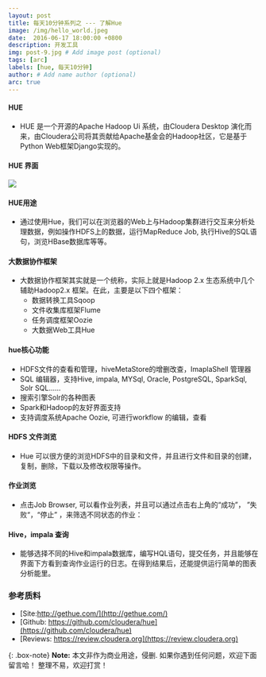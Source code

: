 ```yaml
---
layout: post
title: 每天10分钟系列之 --- 了解Hue
image: /img/hello_world.jpeg
date:  2016-06-17 18:00:00 +0800  
description: 开发工具
img: post-9.jpg # Add image post (optional)
tags: [arc]
labels: [hue, 每天10分钟]
author: # Add name author (optional)
arc: true
---
```

#### HUE
 
 - HUE 是一个开源的Apache Hadoop Ui 系统，由Cloudera Desktop 演化而来，由Cloudera公司将其贡献给Apache基金会的Hadoop社区，它是基于Python Web框架Django实现的。
 
 
####  HUE 界面
 ![](http://p6jsga0vv.bkt.clouddn.com/18-11-9/59387858.jpg)
 
#### HUE用途
 - 通过使用Hue，我们可以在浏览器的Web上与Hadoop集群进行交互来分析处理数据，例如操作HDFS上的数据，运行MapReduce Job, 执行Hive的SQL语句，浏览HBase数据库等等。
 
#### 大数据协作框架
 - 大数据协作框架其实就是一个统称，实际上就是Hadoop 2.x 生态系统中几个辅助Hadoop2.x 框架。在此，主要是以下四个框架：
     - 数据转换工具Sqoop
     - 文件收集库框架Flume
     - 任务调度框架Oozie
     - 大数据Web工具Hue
 
 
#### hue核心功能
 - HDFS文件的查看和管理，hiveMetaStore的增删改查，ImaplaShell 管理器
 - SQL 编辑器，支持Hive, impala, MYSql, Oracle, PostgreSQL, SparkSql, Solr SQL......
 - 搜索引擎Solr的各种图表
 - Spark和Hadoop的友好界面支持
 - 支持调度系统Apache Oozie, 可进行workflow 的编辑，查看
 
#### HDFS 文件浏览
 - Hue 可以很方便的浏览HDFS中的目录和文件，并且进行文件和目录的创建，复制，删除，下载以及修改权限等操作。
 
#### 作业浏览
 - 点击Job Browser, 可以看作业列表，并且可以通过点击右上角的“成功”， ”失败“，“停止” ，来筛选不同状态的作业：
 
#### Hive，impala 查询
 - 能够选择不同的Hive和impala数据库，编写HQL语句，提交任务，并且能够在界面下方看到查询作业运行的日志。在得到结果后，还能提供运行简单的图表分析能里。
 
### 参考质料
 - [Site:http://gethue.com/](http://gethue.com/)
 - [Github: https://github.com/cloudera/hue](https://github.com/cloudera/hue)
 - [Reviews: https://review.cloudera.org](https://review.cloudera.org)

{: .box-note}
**Note:** 本文非作为商业用途，侵删. 如果你遇到任何问题，欢迎下面留言哈！ 整理不易，欢迎打赏！
